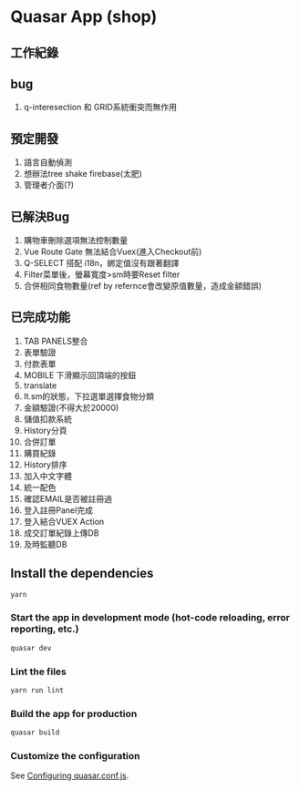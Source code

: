 # Quasar App (shop)

## 工作紀錄

## bug
1. q-interesection 和 GRID系統衝突而無作用

## 預定開發
1. 語言自動偵測
2. 想辦法tree shake firebase(太肥)
3. 管理者介面(?)

## 已解決Bug
1. 購物車刪除選項無法控制數量
2. Vue Route Gate 無法結合Vuex(進入Checkout前)
3. Q-SELECT 搭配 i18n，綁定值沒有跟著翻譯
4. Filter菜單後，螢幕寬度>sm時要Reset filter
5. 合併相同食物數量(ref by refernce會改變原值數量，造成金額錯誤)

## 已完成功能
1.  TAB PANELS整合
2.  表單驗證
3.  付款表單
4.  MOBILE 下滑顯示回頂端的按鈕
5.  translate
6.  lt.sm的狀態，下拉選單選擇食物分類
7.  金額驗證(不得大於20000)
8.  儲值扣款系統
9.  History分頁
10. 合併訂單
11. 購買紀錄
12. History排序
13. 加入中文字體
14. 統一配色
15. 確認EMAIL是否被註冊過
16. 登入註冊Panel完成
17. 登入結合VUEX Action
18. 成交訂單紀錄上傳DB
19. 及時監聽DB

## Install the dependencies
```bash
yarn
```

### Start the app in development mode (hot-code reloading, error reporting, etc.)
```bash
quasar dev
```

### Lint the files
```bash
yarn run lint
```

### Build the app for production
```bash
quasar build
```

### Customize the configuration
See [Configuring quasar.conf.js](https://quasar.dev/quasar-cli/quasar-conf-js).
